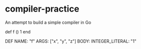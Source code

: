 # compiler-practice
An attempt to build a simple compiler in Go

def f ()
    1
end

DEF
    NAME: "f"
    ARGS: ["x", "y", "z"]
    BODY:
        INTEGER_LITERAL: "1"
